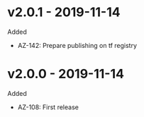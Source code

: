 # v2.0.1 - 2019-11-14

Added
  *  AZ-142: Prepare publishing on tf registry 

# v2.0.0 - 2019-11-14

Added
  * AZ-108: First release

